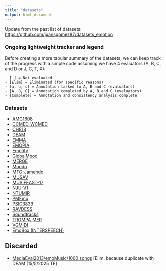 ```yaml
---
title: "datasets"
output: html_document
---
```


Update from the past list of datasets: <https://github.com/juansgomez87/datasets_emotion>

### Ongoing lightweight tracker and legend

Before creating a more tabular summary of the datasets, we can keep track of the progress with a simple code assuming we have 4 evaluators (A, B, C, and D or J, C, T, X):

```         
- [ ] = Not evaluated
- [Elim] = Eliminated (for specific reasons)
- [a, b, c] = Annotation tasked to A, B and C (evaluators)
- [A, B, C] = Annotation completed by A, B and C (evaluators)
- [Complete] = Annotation and consistency analysis complete
```

### Datasets

-   [AMG1608](https://github.com/loichan-tw/AMG1608_release)
-   [CCMED-WCMED](hhttps://www.metacreation.net/projects/ccmed_wcmed_soundscape) 
-   [CH818](https://ccmir.cite.hku.hk/data)
-   [DEAM](https://cvml.unige.ch/databases/DEAM/)
-   [EMMA](https://osf.io/7ptmd/)
-   [EMOPIA](https://annahung31.github.io/EMOPIA/)
-   [Emotify](https://www.projects.science.uu.nl/memotion/emotifydata/)
-   [GlobalMood](https://osf.io/8c5f2)
-   [MERGE](https://arxiv.org/html/2407.06060v1)
-   [Moodo](http://mood.musiclab.si/en/dataset)
-   [MTG-Jamendo](https://multimediaeval.github.io/2019-Emotion-and-Theme-Recognition-in-Music-Task/)
-   [MUSAV](https://mtg.github.io/musav-dataset/)
-   [MUSIFEAST-17](https://osf.io/5ebz2/)
-   [NJU-V1](https://cs.nju.edu.cn/sufeng/data/musicmood.htm)
-   [NTUMIR](https://web.archive.org/web/20170510081611/mac.citi.sinica.edu.tw/~yang/MER/NTUMIR-60)
-   [PMEmo](http://huisblog.cn/PMEmo/)
-   [PSIC3839](https://github.com/xl2218066/PSIC3839)
-   [RAVDESS](https://zenodo.org/records/1188976)
-   [Soundtracks](https://osf.io/p6vkg/wiki/home/)
-   [TROMPA‐MER](https://github.com/juansgomez87/vis-mtg-mer)
-   [VGMIDI](https://github.com/lucasnfe/vgmidi)
-   [EmoBox (INTERSPEECH)](https://github.com/emo-box/EmoBox)

## Discarded

-   [MediaEval2013/emoMusic/1000 songs](https://cvml.unige.ch/databases/emoMusic/) [Elim. because duplicate with DEAM (15/5/2025 TE]
